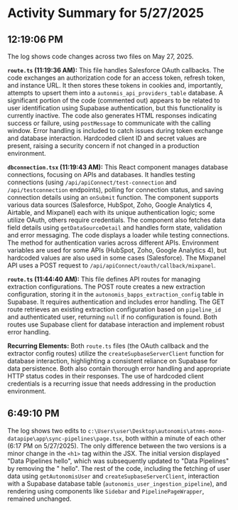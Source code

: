 # Activity Summary for 5/27/2025

## 12:19:06 PM
The log shows code changes across two files on May 27, 2025.

**`route.ts` (11:19:36 AM):** This file handles Salesforce OAuth callbacks.  The code exchanges an authorization code for an access token, refresh token, and instance URL.  It then stores these tokens in cookies and, importantly, attempts to upsert them into a `autonmis_api_providers_table` database.  A significant portion of the code (commented out) appears to be related to user identification using Supabase authentication, but this functionality is currently inactive. The code also generates HTML responses indicating success or failure, using `postMessage` to communicate with the calling window.  Error handling is included to catch issues during token exchange and database interaction.  Hardcoded client ID and secret values are present, raising a security concern if not changed in a production environment.


**`dbconnection.tsx` (11:19:43 AM):** This React component manages database connections, focusing on APIs and databases.  It handles testing connections (using `/api/apiConnect/test-connection` and `/api/testconnection` endpoints), polling for connection status, and saving connection details using an `onSubmit` function. The component supports various data sources (Salesforce, HubSpot, Zoho, Google Analytics 4, Airtable, and Mixpanel) each with its unique authentication logic; some utilize OAuth, others require credentials.  The component also fetches data field details using `getDataSourceDetail` and handles form state, validation and error messaging.  The code displays a loader while testing connections.  The method for authentication varies across different APIs.  Environment variables are used for some APIs (HubSpot, Zoho, Google Analytics 4), but hardcoded values are also used in some cases (Salesforce).  The Mixpanel API uses a POST request to `/api/apiConnect/oauth/callback/mixpanel`.


**`route.ts` (11:44:40 AM):**  This file defines API routes for managing extraction configurations. The POST route creates a new extraction configuration, storing it in the `autonomis_bapps_extraction_config` table in Supabase. It requires authentication and includes error handling. The GET route retrieves an existing extraction configuration based on `pipeline_id` and authenticated user, returning `null` if no configuration is found. Both routes use Supabase client for database interaction and implement robust error handling.

**Recurring Elements:**  Both `route.ts` files (the OAuth callback and the extractor config routes) utilize the `createSupbaseServerClient` function for database interaction, highlighting a consistent reliance on Supabase for data persistence.  Both also contain thorough error handling and appropriate HTTP status codes in their responses.  The use of hardcoded client credentials is a recurring issue that needs addressing in the production environment.


## 6:49:10 PM
The log shows two edits to `c:\Users\user\Desktop\autonomis\atnms-mono-datapipe\app\sync-pipelines\page.tsx`, both within a minute of each other (6:17 PM on 5/27/2025).  The only difference between the two versions is a minor change in the `<h1>` tag within the JSX. The initial version displayed "Data Pipelines hello", which was subsequently updated to "Data Pipelines" by removing the " hello".  The rest of the code, including the fetching of user data using `getAutonomisUser` and `createSupbaseServerClient`, interaction with a Supabase database table (`autonomis_user_ingestion_pipeline`), and rendering using components like `Sidebar` and `PipelinePageWrapper`, remained unchanged.
